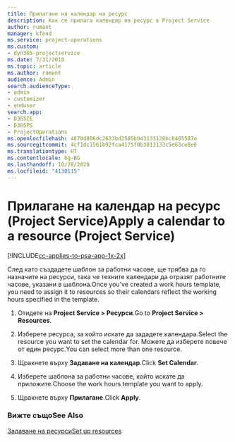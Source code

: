 ```yaml
---
title: Прилагане на календар на ресурс
description: Как се прилага календар на ресурс в Project Service
author: rumant
manager: kfend
ms.service: project-operations
ms.custom:
- dyn365-projectservice
ms.date: 7/31/2018
ms.topic: article
ms.author: rumant
audience: Admin
search.audienceType:
- admin
- customizer
- enduser
search.app:
- D365CE
- D365PS
- ProjectOperations
ms.openlocfilehash: 4878d806dc2633bd2585b943133128bc8485587e
ms.sourcegitcommit: 4cf1dc1561b92fca4175f0b3813133c5e63ce8e6
ms.translationtype: HT
ms.contentlocale: bg-BG
ms.lasthandoff: 10/28/2020
ms.locfileid: "4130115"
---
```

# <a name="apply-a-calendar-to-a-resource-project-service"></a><span data-ttu-id="9eda7-103">Прилагане на календар на ресурс (Project Service)</span><span class="sxs-lookup"><span data-stu-id="9eda7-103">Apply a calendar to a resource (Project Service)</span></span>

[!INCLUDE[cc-applies-to-psa-app-1x-2x](../includes/cc-applies-to-psa-app-1x-2x.md)]

<span data-ttu-id="9eda7-104">След като създадете шаблон за работни часове, ще трябва да го назначите на ресурси, така че техните календари да отразят работните часове, указани в шаблона.</span><span class="sxs-lookup"><span data-stu-id="9eda7-104">Once you’ve created a work hours template, you need to assign it to resources so their calendars reflect the working hours specified in the template.</span></span>  
  
1.  <span data-ttu-id="9eda7-105">Отидете на **Project Service > Ресурси**.</span><span class="sxs-lookup"><span data-stu-id="9eda7-105">Go to **Project Service > Resources**.</span></span>  
  
2.  <span data-ttu-id="9eda7-106">Изберете ресурса, за който искате да зададете календара.</span><span class="sxs-lookup"><span data-stu-id="9eda7-106">Select the resource you want to set the calendar for.</span></span> <span data-ttu-id="9eda7-107">Можете да изберете повече от един ресурс.</span><span class="sxs-lookup"><span data-stu-id="9eda7-107">You can select more than one resource.</span></span>  
  
3.  <span data-ttu-id="9eda7-108">Щракнете върху **Задаване на календар**.</span><span class="sxs-lookup"><span data-stu-id="9eda7-108">Click **Set Calendar**.</span></span>  
  
4.  <span data-ttu-id="9eda7-109">Изберете шаблона за работни часове, който искате да приложите.</span><span class="sxs-lookup"><span data-stu-id="9eda7-109">Choose the work hours template you want to apply.</span></span>  
  
5.  <span data-ttu-id="9eda7-110">Щракнете върху **Прилагане**.</span><span class="sxs-lookup"><span data-stu-id="9eda7-110">Click **Apply**.</span></span>  
  
### <a name="see-also"></a><span data-ttu-id="9eda7-111">Вижте също</span><span class="sxs-lookup"><span data-stu-id="9eda7-111">See Also</span></span>  
 [<span data-ttu-id="9eda7-112">Задаване на ресурси</span><span class="sxs-lookup"><span data-stu-id="9eda7-112">Set up resources</span></span>](../psa/set-up-resources.md)
